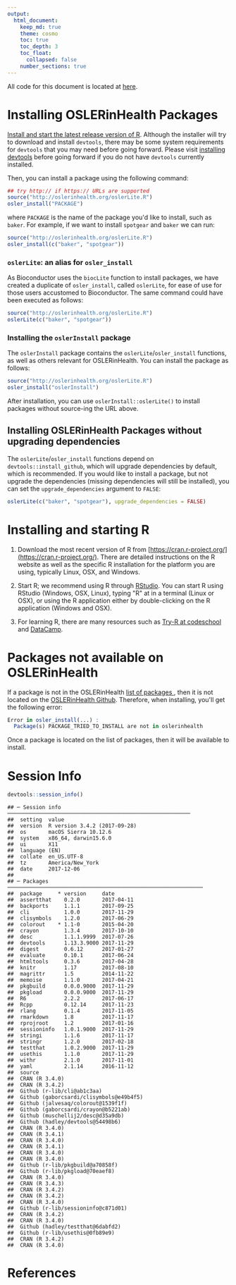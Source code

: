 ```yaml
---
output: 
  html_document:
    keep_md: true
    theme: cosmo
    toc: true
    toc_depth: 3
    toc_float:
      collapsed: false
    number_sections: true
---
```






All code for this document is located at [here](https://raw.githubusercontent.com/muschellij2/neuroc/master/install_oslerinhealth/index.R).

# Installing OSLERinHealth Packages 

[Install and start the latest release version of R](#installing-and-starting-r).  Although the installer will try to download and install `devtools`, there may be some system requirements for `devtools` that you may need before going forward.  Please visit [installing devtools](../installing_devtools/index.html) before going forward if you do not have `devtools` currently installed. 

Then, you can install a package using the following command:

```r
## try http:// if https:// URLs are supported
source("http://oslerinhealth.org/oslerLite.R")
osler_install("PACKAGE")
```
where `PACKAGE` is the name of the package you'd like to install, such as `baker`.  For example, if we want to install `spotgear` and `baker` we can run:
```r
source("http://oslerinhealth.org/oslerLite.R")
osler_install(c("baker", "spotgear"))
```
### `oslerLite`: an alias for `osler_install`

As Bioconductor uses the `biocLite` function to install packages, we have created a duplicate of `osler_install`, called `oslerLite`, for ease of use for those users accustomed to Bioconductor.  The same command could have been executed as follows:
```r
source("http://oslerinhealth.org/oslerLite.R")
oslerLite(c("baker", "spotgear"))
```

### Installing the `oslerInstall` package

The `oslerInstall` package contains the `oslerLite`/`osler_install` functions, as well as others relevant for OSLERinHealth.  You can install the package as follows:

```r
source("http://oslerinhealth.org/oslerLite.R")
osler_install("oslerInstall")
```

After installation, you can use `` oslerInstall::oslerLite() `` to install packages without source-ing the URL above.

## Installing OSLERinHealth Packages without upgrading dependencies

The `oslerLite`/`osler_install` functions depend on `devtools::install_github`, which will upgrade dependencies by default, which is recommended.  If you would like to install a package, but not upgrade the dependencies (missing dependencies will still be installed), you can set the `upgrade_dependencies` argument to `FALSE`:

```r
oslerLite(c("baker", "spotgear"), upgrade_dependencies = FALSE)
```

# Installing and starting R 

1.  Download the most recent version of R from [https://cran.r-project.org/](https://cran.r-project.org/). There are detailed instructions on the R website as well as the specific R installation for the platform you are using, typically Linux, OSX, and Windows.

2.  Start R; we recommend using R through [RStudio](https://www.rstudio.com/).  You can start R using RStudio (Windows, OSX, Linux), typing "R" at in a terminal (Linux or OSX), or using the R application either by double-clicking on the R application (Windows and OSX).

3.  For learning R, there are many resources such as [Try-R at codeschool](http://tryr.codeschool.com/) and [DataCamp](https://www.datacamp.com/getting-started?step=2&track=r).


# Packages not available on OSLERinHealth

If a package is not in the OSLERinHealth [list of packages ](http://oslerinhealth.org/list-packages/all), then it is not located on the [OSLERinHealth Github](https://github.com/oslerinhealth?tab=repositories).  Therefore, when installing, you'll get the following error:

```r
Error in osler_install(...) : 
  Package(s) PACKAGE_TRIED_TO_INSTALL are not in oslerinhealth
```

Once a package is located on the list of packages, then it will be available to install. 


# Session Info


```r
devtools::session_info()
```

```
## ─ Session info ──────────────────────────────────────────────────────────
##  setting  value                       
##  version  R version 3.4.2 (2017-09-28)
##  os       macOS Sierra 10.12.6        
##  system   x86_64, darwin15.6.0        
##  ui       X11                         
##  language (EN)                        
##  collate  en_US.UTF-8                 
##  tz       America/New_York            
##  date     2017-12-06                  
## 
## ─ Packages ──────────────────────────────────────────────────────────────
##  package     * version     date      
##  assertthat    0.2.0       2017-04-11
##  backports     1.1.1       2017-09-25
##  cli           1.0.0       2017-11-29
##  clisymbols    1.2.0       2017-06-29
##  colorout    * 1.1-0       2015-04-20
##  crayon        1.3.4       2017-10-10
##  desc          1.1.1.9999  2017-07-26
##  devtools      1.13.3.9000 2017-11-29
##  digest        0.6.12      2017-01-27
##  evaluate      0.10.1      2017-06-24
##  htmltools     0.3.6       2017-04-28
##  knitr         1.17        2017-08-10
##  magrittr      1.5         2014-11-22
##  memoise       1.1.0       2017-04-21
##  pkgbuild      0.0.0.9000  2017-11-29
##  pkgload       0.0.0.9000  2017-11-29
##  R6            2.2.2       2017-06-17
##  Rcpp          0.12.14     2017-11-23
##  rlang         0.1.4       2017-11-05
##  rmarkdown     1.8         2017-11-17
##  rprojroot     1.2         2017-01-16
##  sessioninfo   1.0.1.9000  2017-11-29
##  stringi       1.1.6       2017-11-17
##  stringr       1.2.0       2017-02-18
##  testthat      1.0.2.9000  2017-11-29
##  usethis       1.1.0       2017-11-29
##  withr         2.1.0       2017-11-01
##  yaml          2.1.14      2016-11-12
##  source                                 
##  CRAN (R 3.4.0)                         
##  CRAN (R 3.4.2)                         
##  Github (r-lib/cli@ab1c3aa)             
##  Github (gaborcsardi/clisymbols@e49b4f5)
##  Github (jalvesaq/colorout@1539f1f)     
##  Github (gaborcsardi/crayon@b5221ab)    
##  Github (muschellij2/desc@d35a9db)      
##  Github (hadley/devtools@54498b6)       
##  CRAN (R 3.4.0)                         
##  CRAN (R 3.4.1)                         
##  CRAN (R 3.4.0)                         
##  CRAN (R 3.4.1)                         
##  CRAN (R 3.4.0)                         
##  CRAN (R 3.4.0)                         
##  Github (r-lib/pkgbuild@a70858f)        
##  Github (r-lib/pkgload@70eaef8)         
##  CRAN (R 3.4.0)                         
##  CRAN (R 3.4.3)                         
##  CRAN (R 3.4.2)                         
##  CRAN (R 3.4.2)                         
##  CRAN (R 3.4.0)                         
##  Github (r-lib/sessioninfo@c871d01)     
##  CRAN (R 3.4.2)                         
##  CRAN (R 3.4.0)                         
##  Github (hadley/testthat@6dabfd2)       
##  Github (r-lib/usethis@0fb89e9)         
##  CRAN (R 3.4.2)                         
##  CRAN (R 3.4.0)
```

# References
